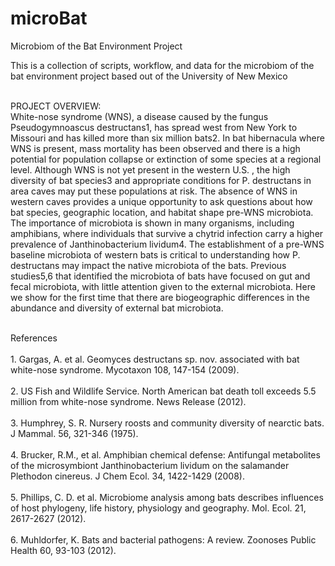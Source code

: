# microBat
Microbiom of the Bat Environment Project

This is a collection of scripts, workflow, and data for the microbiom of the bat environment project based out of the University of New Mexico

<br>PROJECT OVERVIEW:</br>
White-nose syndrome (WNS), a disease caused by the fungus Pseudogymnoascus destructans1, has spread west from New York
to Missouri and has killed more than six million bats2. In bat hibernacula where WNS is present, mass mortality has 
been observed and there is a high potential for population collapse or extinction of some species at a regional level.
Although WNS is not yet present in the western U.S. , the high diversity of bat species3 and appropriate conditions
for P. destructans in area caves may put these populations at risk. The absence of WNS in western caves provides a 
unique opportunity to ask questions about how bat species, geographic location, and habitat shape pre-WNS microbiota.
The importance of microbiota is shown in many organisms, including amphibians, where individuals that survive a 
chytrid infection carry a higher prevalence of Janthinobacterium lividum4. The establishment of a pre-WNS baseline
microbiota of western bats is critical to understanding how P. destructans may impact the native microbiota of the 
bats. Previous studies5,6 that identified the microbiota of bats have focused on gut and fecal microbiota, with 
little attention given to the external microbiota. Here we show for the first time that there are biogeographic 
differences in the abundance and diversity of external bat microbiota.

<br>References<br>
<br>1. Gargas, A. et al. Geomyces destructans sp. nov. associated with bat white-nose syndrome. Mycotaxon 108, 147-154 (2009).</br>
<br>2. US Fish and Wildlife Service. North American bat death toll exceeds 5.5 million from white-nose syndrome. News Release (2012).</br>
<br>3. Humphrey, S. R. Nursery roosts and community diversity of nearctic bats. J Mammal. 56, 321-346 (1975).</br> 
<br>4. Brucker, R.M., et al. Amphibian chemical defense: Antifungal metabolites of the microsymbiont Janthinobacterium lividum on the salamander Plethodon cinereus. J Chem Ecol. 34, 1422-1429 (2008).</br>
<br>5. Phillips, C. D. et al. Microbiome analysis among bats describes influences of host phylogeny, life history, physiology and geography. Mol. Ecol. 21, 2617-2627 (2012).</br>
<br>6. Muhldorfer, K. Bats and bacterial pathogens: A review. Zoonoses Public Health 60, 93-103 (2012).</br>	

